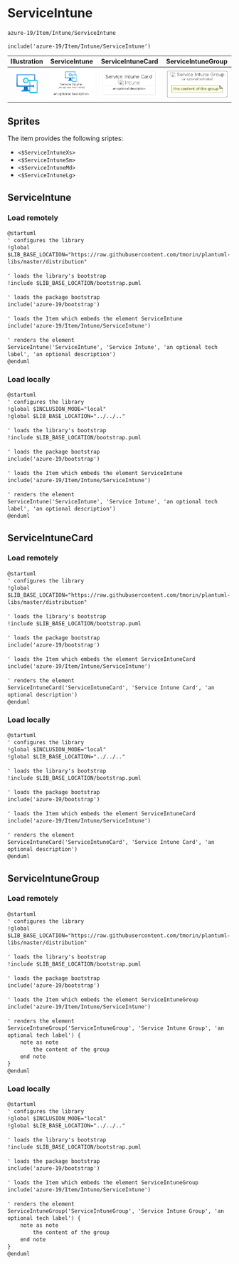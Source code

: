 # ServiceIntune


```text
azure-19/Item/Intune/ServiceIntune
```

```text
include('azure-19/Item/Intune/ServiceIntune')
```



| Illustration | ServiceIntune | ServiceIntuneCard | ServiceIntuneGroup |
| :---: | :---: | :---: | :---: |
| ![illustration for Illustration](../../../azure-19/Item/Intune/ServiceIntune.png) | ![illustration for ServiceIntune](../../../azure-19/Item/Intune/ServiceIntune.Local.png) | ![illustration for ServiceIntuneCard](../../../azure-19/Item/Intune/ServiceIntuneCard.Local.png) | ![illustration for ServiceIntuneGroup](../../../azure-19/Item/Intune/ServiceIntuneGroup.Local.png) |



## Sprites
The item provides the following sriptes:

- `<$ServiceIntuneXs>`
- `<$ServiceIntuneSm>`
- `<$ServiceIntuneMd>`
- `<$ServiceIntuneLg>`





## ServiceIntune

### Load remotely
```plantuml
@startuml
' configures the library
!global $LIB_BASE_LOCATION="https://raw.githubusercontent.com/tmorin/plantuml-libs/master/distribution"

' loads the library's bootstrap
!include $LIB_BASE_LOCATION/bootstrap.puml

' loads the package bootstrap
include('azure-19/bootstrap')

' loads the Item which embeds the element ServiceIntune
include('azure-19/Item/Intune/ServiceIntune')

' renders the element
ServiceIntune('ServiceIntune', 'Service Intune', 'an optional tech label', 'an optional description')
@enduml
```

### Load locally
```plantuml
@startuml
' configures the library
!global $INCLUSION_MODE="local"
!global $LIB_BASE_LOCATION="../../.."

' loads the library's bootstrap
!include $LIB_BASE_LOCATION/bootstrap.puml

' loads the package bootstrap
include('azure-19/bootstrap')

' loads the Item which embeds the element ServiceIntune
include('azure-19/Item/Intune/ServiceIntune')

' renders the element
ServiceIntune('ServiceIntune', 'Service Intune', 'an optional tech label', 'an optional description')
@enduml
```

## ServiceIntuneCard

### Load remotely
```plantuml
@startuml
' configures the library
!global $LIB_BASE_LOCATION="https://raw.githubusercontent.com/tmorin/plantuml-libs/master/distribution"

' loads the library's bootstrap
!include $LIB_BASE_LOCATION/bootstrap.puml

' loads the package bootstrap
include('azure-19/bootstrap')

' loads the Item which embeds the element ServiceIntuneCard
include('azure-19/Item/Intune/ServiceIntune')

' renders the element
ServiceIntuneCard('ServiceIntuneCard', 'Service Intune Card', 'an optional description')
@enduml
```

### Load locally
```plantuml
@startuml
' configures the library
!global $INCLUSION_MODE="local"
!global $LIB_BASE_LOCATION="../../.."

' loads the library's bootstrap
!include $LIB_BASE_LOCATION/bootstrap.puml

' loads the package bootstrap
include('azure-19/bootstrap')

' loads the Item which embeds the element ServiceIntuneCard
include('azure-19/Item/Intune/ServiceIntune')

' renders the element
ServiceIntuneCard('ServiceIntuneCard', 'Service Intune Card', 'an optional description')
@enduml
```

## ServiceIntuneGroup

### Load remotely
```plantuml
@startuml
' configures the library
!global $LIB_BASE_LOCATION="https://raw.githubusercontent.com/tmorin/plantuml-libs/master/distribution"

' loads the library's bootstrap
!include $LIB_BASE_LOCATION/bootstrap.puml

' loads the package bootstrap
include('azure-19/bootstrap')

' loads the Item which embeds the element ServiceIntuneGroup
include('azure-19/Item/Intune/ServiceIntune')

' renders the element
ServiceIntuneGroup('ServiceIntuneGroup', 'Service Intune Group', 'an optional tech label') {
    note as note
        the content of the group
    end note
}
@enduml
```

### Load locally
```plantuml
@startuml
' configures the library
!global $INCLUSION_MODE="local"
!global $LIB_BASE_LOCATION="../../.."

' loads the library's bootstrap
!include $LIB_BASE_LOCATION/bootstrap.puml

' loads the package bootstrap
include('azure-19/bootstrap')

' loads the Item which embeds the element ServiceIntuneGroup
include('azure-19/Item/Intune/ServiceIntune')

' renders the element
ServiceIntuneGroup('ServiceIntuneGroup', 'Service Intune Group', 'an optional tech label') {
    note as note
        the content of the group
    end note
}
@enduml
```

